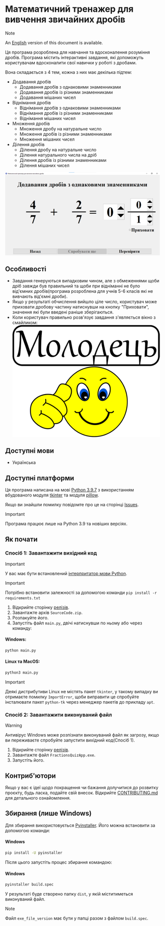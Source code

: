 # Математичний тренажер для вивчення звичайних дробів
> [!NOTE]
> An [English](README_ENG.md) version of this document is available.


Ця програма розроблена для навчання та вдосконалення розуміння дробів. Програма містить інтерактивні завдання, які допоможуть користувачам вдосконалити свої навички у роботі з дробами. 

Вона складається з 4 тем, кожна з них має декілька підтем:
* Додавання дробів
    * Додавання дробів з однаковими знаменниками
    * Додавання дробів із різними знаменниками
    * Додавання мішаних чисел
* Віднімання дробів
    * Віднімання дробів з однаковими знаменниками
    * Віднімання дробів із різними знаменниками
    * Віднімання мішаних чисел
* Множення дробів
    * Множення дробу на натуральне число
    * Множення дробів із різними знаменниками
    * Множення мішаних чисел
* Ділення дробів
    * Ділення дробу на натуральне число
    * Ділення натурального числа на дріб
    * Ділення дробів із різними знаменниками
    * Ділення мішаних чисел

![Вікно завдання](assets/exercise_window_ua.png)

## Особливості
* Завдання генеруються випадковим чином, але з обмеженнями щоби дріб завжди був правильний та щоби при відніманні не було від'ємних дробів(програма розроблена для учнів 5-6 класів які не вивчають від'ємні дроби).
* Якщо у результаті обчислення вийшло ціле число, користувач може приховати дробову частину натиснувши на кнопку "Приховати", значення які були введені раніше зберігаються.
* Коли користувач правильно розв'язує завдання з'являється вікно з смайликом:
![Вікно з смайликом](assets/congratulation.png)


## Доступні мови
* Українська

## Доступні платформи
Ця програма написана на мові [Python 3.9.7](https://www.python.org/downloads/release/python-397/) з використанням вбудованого модуля [tkinter](https://docs.python.org/uk/3/library/tkinter.html) та модуля [pillow](https://pypi.org/project/pillow/). 

Якщо ви знайшли помилку повідомте про це на сторінці [Issues](https://github.com/AntynK/FractionsQuizApp/issues).

> [!IMPORTANT]
> Програма працює лише на Python 3.9 та новіших версіях.


## Як почати

### Спосіб 1: Завантажити вихідний код
> [!IMPORTANT]
> У вас має бути встановлений [інтерпритатор мови Python](https://www.python.org/downloads/release/python-397/).

> [!IMPORTANT]
> Потрібно встановити залежності за допомогою команди `pip install -r requirements.txt`

1. Відкрийте сторінку [релізів](https://github.com/AntynK/FractionsQuizApp/releases/latest).
2. Завантажте архів `SourceCode.zip`.
3. Розпакуйте його.
4. Запустіть файл `main.py`, двічі натиснувши по ньому або через команду:

#### Windows:
```bash 
python main.py
```
#### Linux та MacOS:
```bash
python3 main.py
```

> [!IMPORTANT]
> Деякі дистрибутиви Linux не містять пакет `tkinter`, у такому випадку ви отримаєте помилку `ImportError`, щоби виправити це спробуйте інсталювати пакет `python-tk` через менеджер пакетів до прикладу `apt`.


### Спосіб 2: Завантажити виконуваний файл
> [!WARNING]
> Антивірус Windows може розпізнати виконуваний файл як загрозу, якщо ви переживаєте спробуйте запустити вихідний код(Спосіб 1).

1. Відкрийте сторінку [релізів](https://github.com/AntynK/FractionsQuizApp/releases/latest).
2. Завантажте файл `FractionsQuizApp.exe`.
3. Запустіть його.


## Контриб'ютори
Якщо у вас є ідеї щодо покращення чи бажання долучитися до розвитку проєкту, будь ласка, подайте свій внесок. Відкрийте [CONTRIBUTING.md](CONTRIBUTING.md) для детального ознайомлення.

## Збирання (лише Windows)
Для збирання використовується [Pyinstaller](https://pyinstaller.org/en/stable/). 
Його можна встановити за допомогою команди:

#### Windows
```bash 
pip install -U pyinstaller
```

Після цього запустіть процес збирання командою:

#### Windows
```bash 
pyinstaller build.spec
```

У результаті буде створено папку `dist`, у якій міститиметься виконуваний файл.
> [!NOTE]
> Файл `exe_file_version` має бути у папці разом з файлом `build.spec`.
